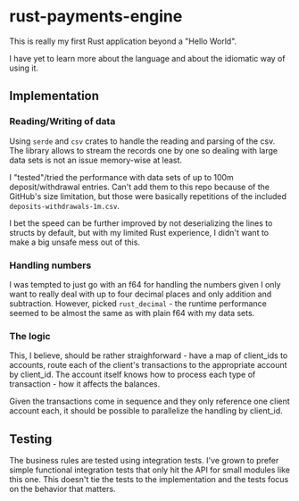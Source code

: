 # rust-payments-engine

This is really my first Rust application beyond a "Hello World".

I have yet to learn more about the language and about the idiomatic
way of using it.

## Implementation

### Reading/Writing of data

Using `serde` and `csv` crates to handle the reading and parsing of the csv.
The library allows to stream the records one by one so dealing with large data
sets is not an issue memory-wise at least.

I "tested"/tried the performance with data sets of up to 100m deposit/withdrawal entries.
Can't add them to this repo because of the GitHub's size limitation, but those were basically
repetitions of the included `deposits-withdrawals-1m.csv`.

I bet the speed can be further improved by not deserializing the lines to structs by default,
but with my limited Rust experience, I didn't want to make a big unsafe mess out of this.

### Handling numbers

I was tempted to just go with an f64 for handling the numbers given I only want to really deal with
up to four decimal places and only addition and subtraction.
However, picked `rust_decimal` - the runtime performance seemed to be almost the same as with
plain f64 with my data sets.

### The logic

This, I believe, should be rather straighforward - have a map of client_ids to accounts,
route each of the client's transactions to the appropriate account by client_id.
The account itself knows how to process each type of transaction - how it affects the balances.

Given the transactions come in sequence and they only reference one client account each,
it should be possible to parallelize the handling by client_id.

## Testing

The business rules are tested using integration tests. I've grown to prefer simple functional
integration tests that only hit the API for small modules like this one.
This doesn't tie the tests to the implementation and the tests focus on the behavior that matters.


